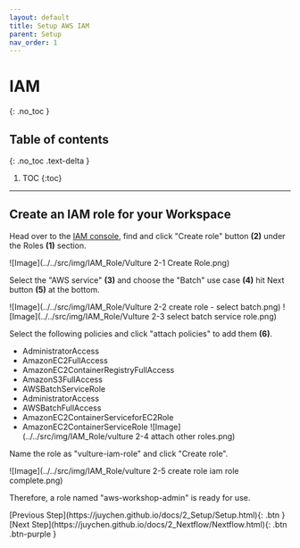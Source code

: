 ```yaml
---
layout: default
title: Setup AWS IAM
parent: Setup
nav_order: 1
---
```


# IAM
{: .no_toc }

## Table of contents
{: .no_toc .text-delta }

1. TOC
{:toc}

---
## Create an IAM role for your Workspace

Head over to the [IAM console](https://console.aws.amazon.com/iam/home), find and click "Create role" button **(2)** under the Roles **(1)** section.

![Image](../../src/img/IAM_Role/Vulture 2-1 Create Role.png)

Select the "AWS service" **(3)** and choose the "Batch" use case **(4)** hit Next button **(5)** at the bottom.

![Image](../../src/img/IAM_Role/Vulture 2-2 create role - select batch.png)
![Image](../../src/img/IAM_Role/Vulture 2-3 select batch service role.png)

Select the following policies and click "attach policies" to add them **(6)**.
- AdministratorAccess
- AmazonEC2FullAccess
- AmazonEC2ContainerRegistryFullAccess
- AmazonS3FullAccess
- AWSBatchServiceRole
- AdministratorAccess
- AWSBatchFullAccess
- AmazonEC2ContainerServiceforEC2Role
- AmazonEC2ContainerServiceRole
![Image](../../src/img/IAM_Role/vulture 2-4 attach other roles.png)

Name the role as "vulture-iam-role" and click "Create role".

![Image](../../src/img/IAM_Role/vulture 2-5 create role iam role complete.png)


Therefore, a role named "aws-workshop-admin" is ready for use.

<div class="code-example" markdown="1">
[Previous Step](https://juychen.github.io/docs/2_Setup/Setup.html){: .btn }
[Next Step](https://juychen.github.io/docs/2_Nextflow/Nextflow.html){: .btn .btn-purple }
</div>